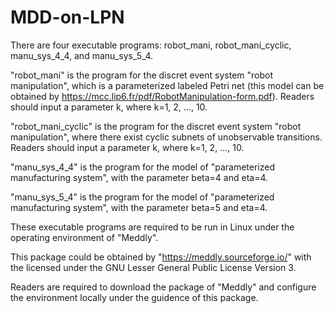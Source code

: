 # MDD-on-LPN
There are four executable programs: robot_mani, robot_mani_cyclic, manu_sys_4_4, and  manu_sys_5_4.

"robot_mani" is the program for the discret event system "robot manipulation", which is a parameterized labeled Petri net (this model can be obtained by https://mcc.lip6.fr/pdf/RobotManipulation-form.pdf). Readers should input a parameter k, where k=1, 2, ..., 10.

"robot_mani_cyclic" is the program for the discret event system "robot manipulation", where there exist cyclic subnets of unobservable transitions. Readers should input a parameter k, where k=1, 2, ..., 10.

"manu_sys_4_4" is the program for the model of "parameterized manufacturing system", with the parameter beta=4 and eta=4.

"manu_sys_5_4" is the program for the model of "parameterized manufacturing system", with the parameter beta=5 and eta=4.

These executable programs are required to be run in Linux under the operating environment of "Meddly". 

This package could be obtained by "https://meddly.sourceforge.io/" with the licensed under the GNU Lesser General Public License Version 3.

Readers are required to download the package of "Meddly" and configure the environment locally under the guidence of this package.
